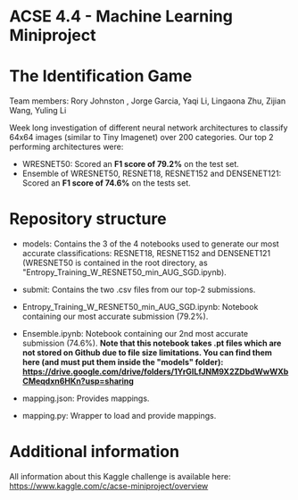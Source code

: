 # ACSE 4.4 - Machine Learning Miniproject
# The Identification Game
Team members: Rory Johnston , Jorge Garcia, Yaqi Li, Lingaona Zhu, Zijian Wang, Yuling Li

Week long investigation of different neural network architectures to classify 64x64 images (similar to Tiny Imagenet) over 200 categories. Our top 2 performing architectures were:

- WRESNET50: Scored an **F1 score of 79.2%** on the test set. 
- Ensemble of WRESNET50, RESNET18, RESNET152 and DENSENET121: Scored an **F1 score of 74.6%** on the tests set. 


# Repository structure

- models: Contains the 3 of the 4 notebooks used to generate our most accurate classifications: RESNET18, RESNET152 and DENSENET121 (WRESNET50 is contained in the root directory, as "Entropy_Training_W_RESNET50_min_AUG_SGD.ipynb).

- submit: Contains the two .csv files from our top-2 submissions. 

- Entropy_Training_W_RESNET50_min_AUG_SGD.ipynb: Notebook containing our most accurate submission (79.2%).

- Ensemble.ipynb: Notebook containing our 2nd most accurate submission (74.6%). **Note that this notebook takes .pt files which are not stored on Github due to file size limitations. You can find them here (and must put them inside the "models" folder): https://drive.google.com/drive/folders/1YrGILfJNM9X2ZDbdWwWXbCMeqdxn6HKn?usp=sharing**  

- mapping.json:	Provides mappings.	

- mapping.py: Wrapper to load and provide mappings. 

# Additional information 

All information about this Kaggle challenge is available here: https://www.kaggle.com/c/acse-miniproject/overview
